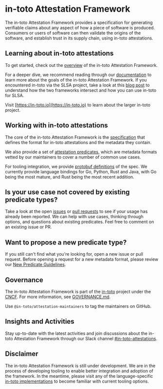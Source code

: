 # in-toto Attestation Framework

The in-toto Attestation Framework provides a specification for generating
verifiable claims about any aspect of how a piece of software is produced.
Consumers or users of software can then validate the origins of the software,
and establish trust in its supply chain, using in-toto attestations.

## Learning about in-toto attestations

To get started, check out the [overview] of the in-toto Attestation Framework.

For a deeper dive, we recommend reading through our [documentation] to learn
more about the goals of the in-toto Attestation Framework. If you encountered
in-toto via the SLSA project, take a look at this
[blog post](https://slsa.dev/blog/2023/05/in-toto-and-slsa) to understand how
the two frameworks intersect and how you can use in-toto for SLSA.

Visit [https://in-toto.io](https://in-toto.io) to learn about the larger
in-toto project.

## Working with in-toto attestations

The core of the in-toto Attestation Framework is the [specification] that
defines the format for in-toto attestations and the metadata they contain.

We also provide a set of [attestation predicates], which are metadata
formats vetted by our maintainers to cover a number of common use cases.

For tooling integration, we provide [protobuf definitions] of the spec.
We currently provide language bindings for Go, Python, Rust and Java,
with Go being the most mature, and Rust being the most recent addition.

## Is your use case not covered by existing predicate types?

Take a look at the open [issues] or [pull requests] to see if your usage has
already been reported. We can help with use cases, thinking through options,
and questions about existing predicates. Feel free to comment on an existing
issue or PR.

## Want to propose a new predicate type?

If you still can't find what you're looking for, open a new issue or
pull request. Before opening a request for a new metadata format, please
review our [New Predicate Guidelines].

## Governance

The in-toto Attestation Framework is part of the [in-toto] project under the
[CNCF]. For more information, see [GOVERNANCE.md].

Use `@in-toto/attestation-maintainers` to tag the maintainers on GitHub.

## Insights and Activities

Stay up-to-date with the latest activities and join discussions about the in-toto
Attestation Framework through our Slack channel [#in-toto-attestations](https://cloud-native.slack.com/archives/C06HBJUEJBT).

## Disclaimer

The in-toto Attestation Framework is still under development. We are in the
process of developing tooling to enable better integration and adoption of
the framework. In the meantime, please visit any of the language-specific
[in-toto implementations] to become familiar with current tooling options.

[CNCF]: https://www.cncf.io/projects/in-toto/
[GOVERNANCE.md]: GOVERNANCE.md
[New Predicate Guidelines]: docs/new_predicate_guidelines.md
[attestation predicates]: spec/predicates/
[documentation]: docs/
[in-toto]: https://in-toto.io
[in-toto implementations]: https://github.com/in-toto
[issues]: https://github.com/in-toto/attestation/issues?q=is%3Aopen+is%3Aissue
[overview]: spec/README.md#in-toto-attestation-framework-spec
[protobuf definitions]: protos/
[pull requests]: https://github.com/in-toto/attestation/pulls?q=is%3Aopen+is%3Apr
[specification]: spec/v1/
